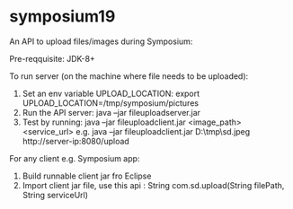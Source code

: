# symposium19

An API to upload files/images during Symposium:  

Pre-reqquisite: JDK-8+

To run server (on the machine where file needs to be uploaded):
1.	Set an env variable UPLOAD_LOCATION:  export UPLOAD_LOCATION=/tmp/symposium/pictures
2.	Run the API server:    java –jar fileuploadserver.jar
3.	Test by running:      java –jar fileuploadclient.jar  <image_path> <service_url>
e.g. java –jar fileuploadclient.jar  D:\\tmp\\sd.jpeg  http://server-ip:8080/upload 

For any client e.g. Symposium app:
1. Build runnable client jar fro Eclipse
2. Import client jar file, use this api :  String com.sd.upload(String filePath, String serviceUrl)  

